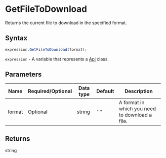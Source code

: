 # GetFileToDownload

Returns the current file to download in the specified format.

## Syntax

```javascript
expression.GetFileToDownload(format);
```

`expression` - A variable that represents a [Api](Methods.md) class.

## Parameters

| **Name** | **Required/Optional** | **Data type** | **Default** | **Description** |
| ------------- | ------------- | ------------- | ------------- | ------------- |
| format | Optional | string | " " | A format in which you need to download a file. |

## Returns

string
